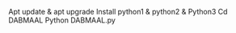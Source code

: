 Apt update & apt upgrade 
Install python1 & python2 & Python3
Cd DABMAAL 
Python DABMAAL.py


<!---
DABMAAL/DABMAAL is a ✨ special ✨ repository because its `README.md` (this file) appears on your GitHub profile.
You can click the Preview link to take a look at your changes.
--->
